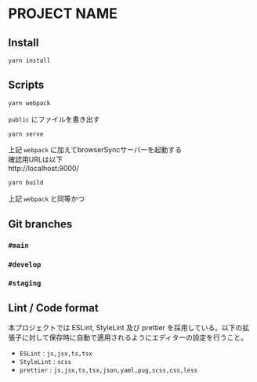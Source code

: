# PROJECT NAME

## Install
```bash
yarn install
```

## Scripts
```bash
yarn webpack
```
`public` にファイルを書き出す


```bash
yarn serve
```
上記 `webpack` に加えてbrowserSyncサーバーを起動する  
確認用URLは以下  
http://localhost:9000/


```bash
yarn build
```
上記 `webpack` と同等かつ


## Git branches
### `#main`
### `#develop`
### `#staging`

## Lint / Code format
本プロジェクトでは ESLint, StyleLint 及び prettier を採用している。以下の拡張子に対して保存時に自動で適用されるようにエディターの設定を行うこと。
* `ESLint` : `js,jsx,ts,tsx`
* `StyleLint` : `scss`
* `prettier` : `js,jsx,ts,tsx,json,yaml,pug,scss,css,less`
